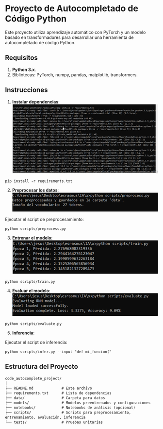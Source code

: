 
# Proyecto de Autocompletado de Código Python

Este proyecto utiliza aprendizaje automático con PyTorch y un modelo basado en transformadores para desarrollar una herramienta de autocompletado de código Python.

## Requisitos

1. **Python 3.x**.
2. Bibliotecas: PyTorch, numpy, pandas, matplotlib, transformers.

## Instrucciones

1. **Instalar dependencias**:
![Training Loss](image/Imagen1.png)


```
pip install -r requirements.txt
```

2. **Preprocesar los datos**:
![Training Loss](image/Imagen2.png)

Ejecutar el script de preprocesamiento:

```
python scripts/preprocess.py
```

3. **Entrenar el modelo**:
![Training Loss](image/Imagen3.png)
```
python scripts/train.py
```

4. **Evaluar el modelo**:
![Training Loss](image/Imagen4.png)
```
python scripts/evaluate.py
```

5. **Inferencia**:

Ejecutar el script de inferencia:

```
python scripts/infer.py --input "def mi_funcion("
```

## Estructura del Proyecto

```
code_autocomplete_project/
│
├── README.md             # Este archivo
├── requirements.txt      # Lista de dependencias
├── data/                 # Carpeta para datos
├── models/               # Modelos preentrenados y configuraciones
├── notebooks/            # Notebooks de análisis (opcional)
├── scripts/              # Scripts para preprocesamiento, entrenamiento, evaluación, inferencia
└── tests/                # Pruebas unitarias

